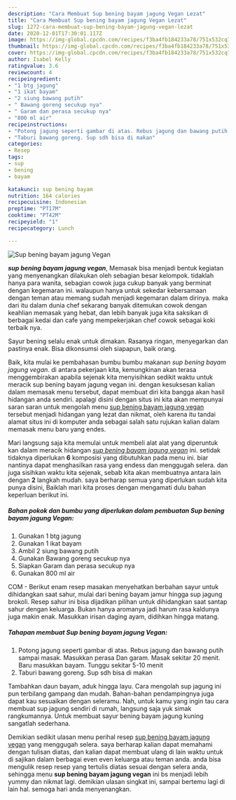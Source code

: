 ```yaml
---
description: "Cara Membuat Sup bening bayam jagung Vegan Lezat"
title: "Cara Membuat Sup bening bayam jagung Vegan Lezat"
slug: 1272-cara-membuat-sup-bening-bayam-jagung-vegan-lezat
date: 2020-12-01T17:30:01.117Z
image: https://img-global.cpcdn.com/recipes/f3ba4fb184233a78/751x532cq70/sup-bening-bayam-jagung-vegan-foto-resep-utama.jpg
thumbnail: https://img-global.cpcdn.com/recipes/f3ba4fb184233a78/751x532cq70/sup-bening-bayam-jagung-vegan-foto-resep-utama.jpg
cover: https://img-global.cpcdn.com/recipes/f3ba4fb184233a78/751x532cq70/sup-bening-bayam-jagung-vegan-foto-resep-utama.jpg
author: Isabel Kelly
ratingvalue: 3.6
reviewcount: 4
recipeingredient:
- "1 btg jagung"
- "1 ikat bayam"
- "2 siung bawang putih"
- " Bawang goreng secukup nya"
- " Garam dan perasa secukup nya"
- "800 ml air"
recipeinstructions:
- "Potong jagung seperti gambar di atas. Rebus jagung dan bawang putih sampai masak. Masukkan perasa Dan garam. Masak sekitar 20 menit. Baru masukkan bayam. Tunggu sekitar 5-10 menit"
- "Taburi bawang goreng. Sup sdh bisa di makan"
categories:
- Resep
tags:
- sup
- bening
- bayam

katakunci: sup bening bayam 
nutrition: 164 calories
recipecuisine: Indonesian
preptime: "PT17M"
cooktime: "PT42M"
recipeyield: "1"
recipecategory: Lunch

---
```



![Sup bening bayam jagung Vegan](https://img-global.cpcdn.com/recipes/f3ba4fb184233a78/751x532cq70/sup-bening-bayam-jagung-vegan-foto-resep-utama.jpg)

<b><i>sup bening bayam jagung vegan</i></b>, Memasak bisa menjadi bentuk kegiatan yang menyenangkan dilakukan oleh sebagian besar kelompok. tidaklah hanya para wanita, sebagian cowok juga cukup banyak yang berminat dengan kegemaran ini. walaupun hanya untuk sekedar kebersamaan dengan teman atau memang sudah menjadi kegemaran dalam dirinya. maka dari itu dalam dunia chef sekarang banyak ditemukan cowok dengan keahlian memasak yang hebat, dan lebih banyak juga kita saksikan di berbagai kedai dan cafe yang mempekerjakan chef cowok sebagai koki terbaik nya.

Sayur bening selalu enak untuk dimakan. Rasanya ringan, menyegarkan dan pastinya enak. Bisa dikonsumsi oleh siapapun, baik orang.

Baik, kita mulai ke pembahasan bumbu bumbu makanan <i>sup bening bayam jagung vegan</i>. di antara pekerjaan kita, kemungkinan akan terasa menggembirakan apabila sejenak kita menyisihkan sedikit waktu untuk meracik sup bening bayam jagung vegan ini. dengan kesuksesan kalian dalam memasak menu tersebut, dapat membuat diri kita bangga akan hasil hidangan anda sendiri. apalagi disini dengan situs ini kita akan mempunyai saran saran untuk mengolah menu <u>sup bening bayam jagung vegan</u> tersebut menjadi hidangan yang lezat dan nikmat, oleh karena itu tandai alamat situs ini di komputer anda sebagai salah satu rujukan kalian dalam memasak menu baru yang endes.


Mari langsung saja kita memulai untuk membeli alat alat yang diperuntuk kan dalam meracik hidangan <u><i>sup bening bayam jagung vegan</i></u> ini. setidak tidaknya diperlukan <b>6</b> komposisi yang dibutuhkan pada menu ini. biar nantinya dapat menghasilkan rasa yang endess dan menggugah selera. dan juga sisihkan waktu kita sejenak, sebab kita akan membuatnya antara lain dengan <b>2</b> langkah mudah. saya berharap semua yang diperlukan sudah kita punya disini, Baiklah mari kita proses dengan mengamati dulu bahan keperluan berikut ini.

<!--inarticleads1-->

##### Bahan pokok dan bumbu yang diperlukan dalam pembuatan Sup bening bayam jagung Vegan:

1. Gunakan 1 btg jagung
1. Gunakan 1 ikat bayam
1. Ambil 2 siung bawang putih
1. Gunakan  Bawang goreng secukup nya
1. Siapkan  Garam dan perasa secukup nya
1. Gunakan 800 ml air


COM - Berikut enam resep masakan menyehatkan berbahan sayur untuk dihidangkan saat sahur, mulai dari bening bayam jamur hingga sup jagung brokoli. Resep sahur ini bisa dijadikan pilihan untuk dihidangkan saat santap sahur dengan keluarga. Bukan hanya aromanya jadi harum rasa kaldunya juga makin enak. Masukkan irisan daging ayam, didihkan hingga matang. 

<!--inarticleads2-->

##### Tahapan membuat Sup bening bayam jagung Vegan:

1. Potong jagung seperti gambar di atas. Rebus jagung dan bawang putih sampai masak. Masukkan perasa Dan garam. Masak sekitar 20 menit. Baru masukkan bayam. Tunggu sekitar 5-10 menit
1. Taburi bawang goreng. Sup sdh bisa di makan


Tambahkan daun bayam, aduk hingga layu. Cara mengolah sup jagung ini pun terbilang gampang dan mudah. Bahan-bahan pendampingnya juga dapat kau sesuaikan dengan seleramu. Nah, untuk kamu yang ingin tau cara membuat sup jagung sendiri di rumah, langsung saja yuk simak rangkumannya. Untuk membuat sayur bening bayam jagung kuning sangatlah sederhana. 

Demikian sedikit ulasan menu perihal resep <u>sup bening bayam jagung vegan</u> yang menggugah selera. saya berharap kalian dapat memahami dengan tulisan diatas, dan kalian dapat membuat ulang di lain waktu untuk di sajikan dalam berbagai even even keluarga atau teman anda. anda bisa mengulik resep resep yang tertulis diatas sesuai dengan selera anda, sehingga menu <b>sup bening bayam jagung vegan</b> ini bs menjadi lebih yummy dan nikmat lagi. demikian ulasan singkat ini, sampai bertemu lagi di lain hal. semoga hari anda menyenangkan.
